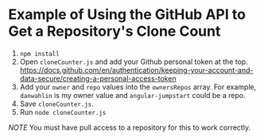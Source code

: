 # Example of Using the GitHub API to Get a Repository's Clone Count

1. `npm install`
1. Open `cloneCounter.js` and add your Github personal token at the top. https://docs.github.com/en/authentication/keeping-your-account-and-data-secure/creating-a-personal-access-token
1. Add your `owner` and `repo` values into the `ownersRepos` array. For example, `danwahlin` is my owner value and `angular-jumpstart` could be a repo.
1. Save `cloneCounter.js`. 
1. Run `node cloneCounter.js`

*NOTE* You must have pull access to a repository for this to work correctly.